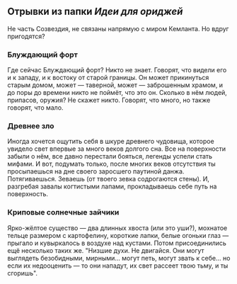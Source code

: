 ## Отрывки из папки *Идеи для ориджей*
Не часть Созвездия, не связаны напрямую с миром Кемланта. Но вдруг пригодятся?
### Блуждающий форт
Где сейчас Блуждающий форт? Никто не знает. Говорят, что видели его и к западу, и к востоку от старой границы. Он может прикинуться старым домом, может — таверной, может — заброшенным храмом, и до поры до времени никто не поймёт, что это он. Сколько в нём людей, припасов, оружия? Не скажет никто. Говорят, что много, но также говорят, что мало.
### Древнее зло
Иногда хочется ощутить себя в шкуре древнего чудовища, которое увидело свет впервые за много веков долгого сна. Все на поверхности забыли о нём, все давно перестали бояться, легенды успели стать мифами. И вот, подумать только, после многих веков отсутствия ты просыпаешься на дне своего заросшего паутиной данжа. Потягиваешься. Зеваешь (от твоего зевка содрогаются стены). И, разгребая завалы когтистыми лапами, прокладываешь себе путь на поверхность.
### Криповые солнечные зайчики
Ярко-жёлтое существо — два длинных хвоста (или это уши?), мохнатое тельце размером с картофелину, короткие лапки, белые огоньки глаз — прыгало и кувыркалось в воздухе над кустами. Потом присоединились ещё несколько таких же.
"Низшие духи. Не двигайся. Они могут выглядеть безобидными, мирными... могут петь, могут звать к себе... но если их недооценить — то они нападут, их свет рассеет твою тьму, и ты сгоришь".
